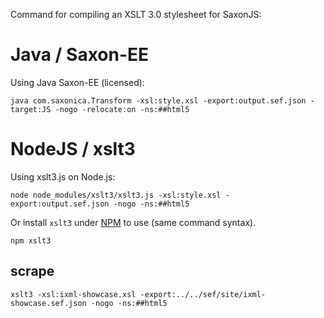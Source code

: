 Command for compiling an XSLT 3.0 stylesheet for SaxonJS:

# Java / Saxon-EE

Using Java Saxon-EE (licensed):

```
java com.saxonica.Transform -xsl:style.xsl -export:output.sef.json -target:JS -nogo -relocate:on -ns:##html5
```

# NodeJS / xslt3

Using xslt3.js on Node.js:

```
node node_modules/xslt3/xslt3.js -xsl:style.xsl -export:output.sef.json -nogo -ns:##html5
```

Or install `xslt3` under [NPM](https://www.npmjs.com/package/xslt3) to use (same command syntax).

```
npm xslt3
```

## scrape

```
xslt3 -xsl:ixml-showcase.xsl -export:../../sef/site/ixml-showcase.sef.json -nogo -ns:##html5
```
